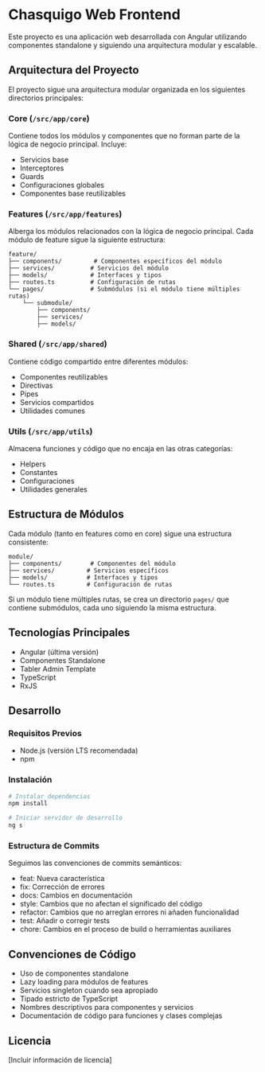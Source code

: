 # Chasquigo Web Frontend

Este proyecto es una aplicación web desarrollada con Angular utilizando componentes standalone y siguiendo una arquitectura modular y escalable.

## Arquitectura del Proyecto

El proyecto sigue una arquitectura modular organizada en los siguientes directorios principales:

### Core (`/src/app/core`)
Contiene todos los módulos y componentes que no forman parte de la lógica de negocio principal. Incluye:
- Servicios base
- Interceptores
- Guards
- Configuraciones globales
- Componentes base reutilizables

### Features (`/src/app/features`)
Alberga los módulos relacionados con la lógica de negocio principal. Cada módulo de feature sigue la siguiente estructura:
```
feature/
├── components/         # Componentes específicos del módulo
├── services/          # Servicios del módulo
├── models/            # Interfaces y tipos
├── routes.ts          # Configuración de rutas
└── pages/             # Submódulos (si el módulo tiene múltiples rutas)
    └── submodule/
        ├── components/
        ├── services/
        ├── models/
```

### Shared (`/src/app/shared`)
Contiene código compartido entre diferentes módulos:
- Componentes reutilizables
- Directivas
- Pipes
- Servicios compartidos
- Utilidades comunes

### Utils (`/src/app/utils`)
Almacena funciones y código que no encaja en las otras categorías:
- Helpers
- Constantes
- Configuraciones
- Utilidades generales

## Estructura de Módulos

Cada módulo (tanto en features como en core) sigue una estructura consistente:

```
module/
├── components/        # Componentes del módulo
├── services/         # Servicios específicos
├── models/           # Interfaces y tipos
└── routes.ts         # Configuración de rutas
```

Si un módulo tiene múltiples rutas, se crea un directorio `pages/` que contiene submódulos, cada uno siguiendo la misma estructura.

## Tecnologías Principales

- Angular (última versión)
- Componentes Standalone
- Tabler Admin Template
- TypeScript
- RxJS

## Desarrollo

### Requisitos Previos

- Node.js (versión LTS recomendada)
- npm

### Instalación

```bash
# Instalar dependencias
npm install

# Iniciar servidor de desarrollo
ng s
```

### Estructura de Commits

Seguimos las convenciones de commits semánticos:
- feat: Nueva característica
- fix: Corrección de errores
- docs: Cambios en documentación
- style: Cambios que no afectan el significado del código
- refactor: Cambios que no arreglan errores ni añaden funcionalidad
- test: Añadir o corregir tests
- chore: Cambios en el proceso de build o herramientas auxiliares

## Convenciones de Código

- Uso de componentes standalone
- Lazy loading para módulos de features
- Servicios singleton cuando sea apropiado
- Tipado estricto de TypeScript
- Nombres descriptivos para componentes y servicios
- Documentación de código para funciones y clases complejas

## Licencia

[Incluir información de licencia]
